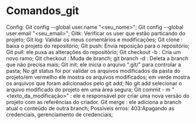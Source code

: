 # Comandos_git
Config:
Git config --global user.name "<seu_nome>";
Git config --global user.email "<seu_email>";
Gitk: Verificar os user que estão particando do projeto;
Git log: Validar os meus comentários e modificações;
Git clone <url> : baixa o projeto do repositório; 
Git push: Envia reposição para o repositório; 
Git pull: ele puxa as alterações do repositório;
Git checkout -b <nome da branch>: Cria um novo ramo;
Git checkout <branch>: Muda de branch;
git branch -d <Branch>: Deleta a branch que não precisa mais;
Git init: ele inicia o arquivo ".git/" para controlar a pasta;
No git status foi por validar os arquivos modificados da pasta do projeto/em vermelho ele mostra os arquivos modificados;
em verde mostra os arquivos que foram adicionados pelo git add;
No git add selecionar o arquivo modificado do projeto em uma área segura;
Git commit - m "<texto_da_modificação>" : ele e responsável por criar uma nova versão do projeto com as referências do criador.
Git merge <Branch>: ele adiciona a branch atual o conteúdo de outra branch;
Possiveis erros:
403:Apagando as credenciais, gerenciamento de credenciais;
